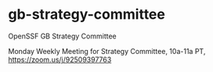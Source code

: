 # gb-strategy-committee
OpenSSF GB Strategy Committee 

Monday Weekly Meeting for Strategy Committee, 10a-11a PT, https://zoom.us/j/92509397763
